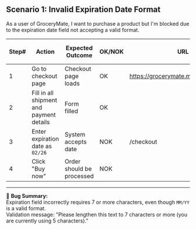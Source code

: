 ## Scenario 1: Invalid Expiration Date Format

As a user of GroceryMate, I want to purchase a product but I'm blocked due to the expiration date field not accepting a valid format.

| Step# | Action                                                                 | Expected Outcome                                               | OK/NOK | URL                                               | Link to issue                                     |
|-------|------------------------------------------------------------------------|----------------------------------------------------------------|--------|---------------------------------------------------|--------------------------------------------------|
| 1     | Go to checkout page                                                    | Checkout page loads                                            | OK     | https://grocerymate.masterschool.com             |                                                  |
| 2     | Fill in all shipment and payment details                               | Form filled                                                    | OK     |                                                   |                                                  |
| 3     | Enter expiration date as `02/26`                                       | System accepts date                                            | NOK    | /checkout                                         | [#3](https://github.com/Mico1989/STLC_portfolio/issues/3) |
| 4     | Click "Buy now"                                                        | Order should be processed                                      | NOK    |                                                   |                                                  |

---

📝 **Bug Summary:**  
Expiration field incorrectly requires 7 or more characters, even though `MM/YY` is a valid format.  
Validation message: "Please lengthen this text to 7 characters or more (you are currently using 5 characters)."
